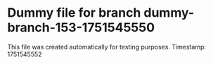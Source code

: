 # Dummy file for branch dummy-branch-153-1751545550

This file was created automatically for testing purposes.
Timestamp: 1751545552
